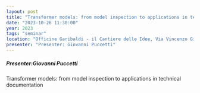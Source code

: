 ```yaml
---
layout: post
title: "Transformer models: from model inspection to applications in technical documentation"
date: "2023-10-26 11:30:00"
year: 2023
tags: "seminar"
location: "Officine Garibaldi - il Cantiere delle Idee, Via Vincenzo Gioberti, 39, 56124 Pisa PI, Italy"
presenter: "Presenter: Giovanni Puccetti"
---
```

<h5>Presenter:Giovanni Puccetti</h5>

Transformer models: from model inspection to applications in technical documentation